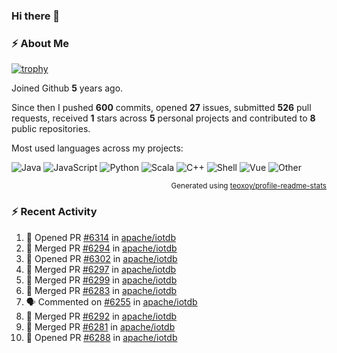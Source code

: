 ### Hi there 👋

### :zap: About Me

[![trophy](https://github-profile-trophy.vercel.app/?username=HTHou&theme=onedark)](https://github.com/ryo-ma/github-profile-trophy)
   
Joined Github **5** years ago.

Since then I pushed **600** commits, opened **27** issues, submitted **526** pull requests, received **1** stars across **5** personal projects and contributed to **8** public repositories.

Most used languages across my projects:

![Java](https://img.shields.io/static/v1?style=flat-square&label=%E2%A0%80&color=555&labelColor=%23b07219&message=Java%EF%B8%B194.4%25)
![JavaScript](https://img.shields.io/static/v1?style=flat-square&label=%E2%A0%80&color=555&labelColor=%23f1e05a&message=JavaScript%EF%B8%B11.4%25)
![Python](https://img.shields.io/static/v1?style=flat-square&label=%E2%A0%80&color=555&labelColor=%233572A5&message=Python%EF%B8%B10.7%25)
![Scala](https://img.shields.io/static/v1?style=flat-square&label=%E2%A0%80&color=555&labelColor=%23c22d40&message=Scala%EF%B8%B10.6%25)
![C++](https://img.shields.io/static/v1?style=flat-square&label=%E2%A0%80&color=555&labelColor=%23f34b7d&message=C%2B%2B%EF%B8%B10.6%25)
![Shell](https://img.shields.io/static/v1?style=flat-square&label=%E2%A0%80&color=555&labelColor=%2389e051&message=Shell%EF%B8%B10.4%25)
![Vue](https://img.shields.io/static/v1?style=flat-square&label=%E2%A0%80&color=555&labelColor=%2341b883&message=Vue%EF%B8%B10.3%25)
![Other](https://img.shields.io/static/v1?style=flat-square&label=%E2%A0%80&color=555&labelColor=%23ededed&message=Other%EF%B8%B11.2%25)

<p align="right"><sub>Generated using <a href="https://github.com/marketplace/actions/profile-readme-stats">teoxoy/profile-readme-stats</a></sub></p>


<!--![](https://github.com/HTHou/HTHou/blob/output/github-contribution-grid-snake.svg)-->

<!--![Haonan Hou's github stats](https://github-readme-stats.vercel.app/api?username=HTHou&count_private=true&show_icons=true&theme=onedark)-->

<!--![Haonan Hou's wakatime stats](https://github-readme-stats.vercel.app/api/wakatime?username=HTHou&layout=compact&theme=onedark)-->

<!--![Top Langs](https://github-readme-stats.vercel.app/api/top-langs/?username=HTHou&theme=onedark&layout=compact)-->

### :zap: Recent Activity
<!--START_SECTION:activity-->
1. 💪 Opened PR [#6314](https://github.com/apache/iotdb/pull/6314) in [apache/iotdb](https://github.com/apache/iotdb)
2. 🎉 Merged PR [#6294](https://github.com/apache/iotdb/pull/6294) in [apache/iotdb](https://github.com/apache/iotdb)
3. 💪 Opened PR [#6302](https://github.com/apache/iotdb/pull/6302) in [apache/iotdb](https://github.com/apache/iotdb)
4. 🎉 Merged PR [#6297](https://github.com/apache/iotdb/pull/6297) in [apache/iotdb](https://github.com/apache/iotdb)
5. 🎉 Merged PR [#6299](https://github.com/apache/iotdb/pull/6299) in [apache/iotdb](https://github.com/apache/iotdb)
6. 🎉 Merged PR [#6283](https://github.com/apache/iotdb/pull/6283) in [apache/iotdb](https://github.com/apache/iotdb)
7. 🗣 Commented on [#6255](https://github.com/apache/iotdb/issues/6255) in [apache/iotdb](https://github.com/apache/iotdb)
8. 🎉 Merged PR [#6292](https://github.com/apache/iotdb/pull/6292) in [apache/iotdb](https://github.com/apache/iotdb)
9. 🎉 Merged PR [#6281](https://github.com/apache/iotdb/pull/6281) in [apache/iotdb](https://github.com/apache/iotdb)
10. 💪 Opened PR [#6288](https://github.com/apache/iotdb/pull/6288) in [apache/iotdb](https://github.com/apache/iotdb)
<!--END_SECTION:activity-->

<!--
**HTHou/HTHou** is a ✨ _special_ ✨ repository because its `README.md` (this file) appears on your GitHub profile.

Here are some ideas to get you started:

- 🔭 I’m currently working on ...
- 🌱 I’m currently learning ...
- 👯 I’m looking to collaborate on ...
- 🤔 I’m looking for help with ...
- 💬 Ask me about ...
- 📫 How to reach me: ...
- 😄 Pronouns: ...
- ⚡ Fun fact: ...
-->
